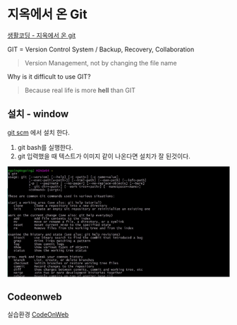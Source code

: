 # 지옥에서 온 Git

 [생활코딩 - 지옥에서 온 git](<https://www.opentutorials.org/course/2708>)

GIT = Version Control System / Backup, Recovery, Collaboration

> Version Management, not by changing the file name

Why is it difficult to use GIT?

> Because real life is more **hell** than GIT  

## 설치 - window

[git scm](<https://git-scm.com/>) 에서 설치 한다.

1. git bash를 실행한다.
2. git 입력했을 때 텍스트가 이미지 같이 나온다면 설치가 잘 된것이다. 

![git setting](images/git-setting.jpg)

## Codeonweb

실습환경
[CodeOnWeb]([https://www.codeonweb.com](https://www.codeonweb.com/))

